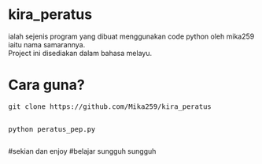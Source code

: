 # kira_peratus
<p>ialah sejenis program yang dibuat menggunakan code python oleh mika259 iaitu nama samarannya.<br>
Project ini disediakan dalam bahasa melayu.</p>


<h1>Cara guna?</h1>
<div>
<pre>
git clone https://github.com/Mika259/kira_peratus

python peratus_pep.py
</pre>
<div>

#sekian dan enjoy
#belajar sungguh sungguh
